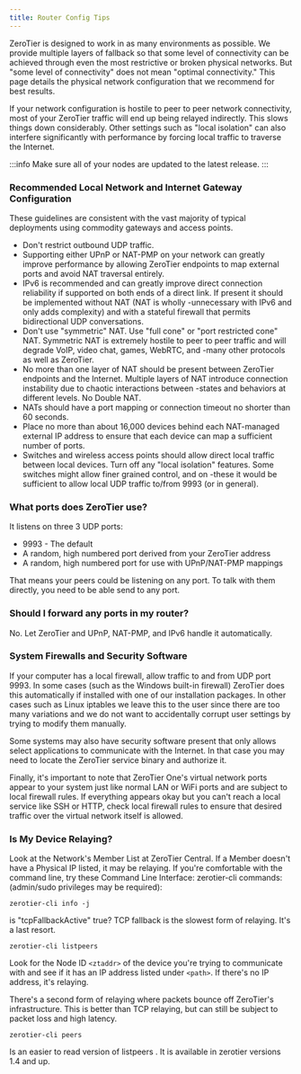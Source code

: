 ```yaml
---
title: Router Config Tips
---
```


ZeroTier is designed to work in as many environments as possible. We provide multiple layers of fallback so that some level of connectivity can be achieved through even the most restrictive or broken physical networks. But "some level of connectivity" does not mean "optimal connectivity." This page details the physical network configuration that we recommend for best results.

If your network configuration is hostile to peer to peer network connectivity, most of your ZeroTier traffic will end up being relayed indirectly. This slows things down considerably. Other settings such as "local isolation" can also interfere significantly with performance by forcing local traffic to traverse the Internet.

:::info
Make sure all of your nodes are updated to the latest release.
:::

### Recommended Local Network and Internet Gateway Configuration

These guidelines are consistent with the vast majority of typical deployments using commodity gateways and access points.

- Don't restrict outbound UDP traffic.
- Supporting either UPnP or NAT-PMP on your network can greatly improve performance by allowing ZeroTier endpoints to map external ports and avoid NAT traversal entirely.
- IPv6 is recommended and can greatly improve direct connection reliability if supported on both ends of a direct link. If present it should be implemented without NAT (NAT is wholly -unnecessary with IPv6 and only adds complexity) and with a stateful firewall that permits bidirectional UDP conversations.
- Don't use "symmetric" NAT. Use "full cone" or "port restricted cone" NAT. Symmetric NAT is extremely hostile to peer to peer traffic and will degrade VoIP, video chat, games, WebRTC, and -many other protocols as well as ZeroTier.
- No more than one layer of NAT should be present between ZeroTier endpoints and the Internet. Multiple layers of NAT introduce connection instability due to chaotic interactions between -states and behaviors at different levels. No Double NAT.
- NATs should have a port mapping or connection timeout no shorter than 60 seconds.
- Place no more than about 16,000 devices behind each NAT-managed external IP address to ensure that each device can map a sufficient number of ports.
- Switches and wireless access points should allow direct local traffic between local devices. Turn off any "local isolation" features. Some switches might allow finer grained control, and on -these it would be sufficient to allow local UDP traffic to/from 9993 (or in general).

### What ports does ZeroTier use?

It listens on three 3 UDP ports:

- 9993 - The default
- A random, high numbered port derived from your ZeroTier address
- A random, high numbered port for use with UPnP/NAT-PMP mappings

That means your peers could be listening on any port. To talk with them directly, you need to be able send to any port.

### Should I forward any ports in my router?

No. Let ZeroTier and UPnP, NAT-PMP, and IPv6 handle it automatically.

### System Firewalls and Security Software

If your computer has a local firewall, allow traffic to and from UDP port 9993. In some cases (such as the Windows built-in firewall) ZeroTier does this automatically if installed with one of our installation packages. In other cases such as Linux iptables we leave this to the user since there are too many variations and we do not want to accidentally corrupt user settings by trying to modify them manually.

Some systems may also have security software present that only allows select applications to communicate with the Internet. In that case you may need to locate the ZeroTier service binary and authorize it.

Finally, it's important to note that ZeroTier One's virtual network ports appear to your system just like normal LAN or WiFi ports and are subject to local firewall rules. If everything appears okay but you can't reach a local service like SSH or HTTP, check local firewall rules to ensure that desired traffic over the virtual network itself is allowed.


### Is My Device Relaying?

Look at the Network's Member List at ZeroTier Central. If a Member doesn't have a Physical IP listed, it may be relaying.
If you're comfortable with the command line, try these Command Line Interface: zerotier-cli commands: (admin/sudo privileges may be required):

```
zerotier-cli info -j
```

is "tcpFallbackActive" true? TCP fallback is the slowest form of relaying. It's a last resort.


```
zerotier-cli listpeers
```

Look for the Node ID `<ztaddr>` of the device you're trying to communicate with and see if it has an IP address listed under `<path>`. If there's no IP address, it's relaying.

There's a second form of relaying where packets bounce off ZeroTier's infrastructure. This is better than TCP relaying, but can still be subject to packet loss and high latency.


```
zerotier-cli peers
```

Is an easier to read version of listpeers . It is available in zerotier versions 1.4 and up.